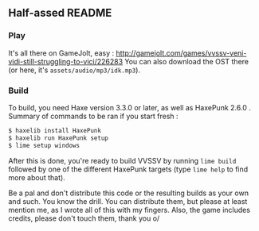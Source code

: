 ## Half-assed README

### Play

It's all there on GameJolt, easy : http://gamejolt.com/games/vvssv-veni-vidi-still-struggling-to-vici/226283
You can also download the OST there (or here, it's `assets/audio/mp3/idk.mp3`).

### Build

To build, you need Haxe version 3.3.0 or later, as well as HaxePunk 2.6.0 . Summary of commands to be ran if you start fresh :

```bash
$ haxelib install HaxePunk
$ haxelib run HaxePunk setup
$ lime setup windows
```

After this is done, you're ready to build VVSSV by running `lime build` followed by one of the different HaxePunk targets
(type `lime help` to find more about that).

Be a pal and don't distribute this code or the resulting builds as your own and such. You know the drill. You can distribute
them, but please at least mention me, as I wrote all of this with my fingers. Also, the game includes credits, please don't
touch them, thank you o/
